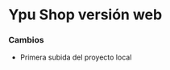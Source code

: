 <h1>Ypu Shop  versión web</h1>

<h3>Cambios</h3>
<ul>
<li>Primera subida del proyecto local</li>
</ul>
